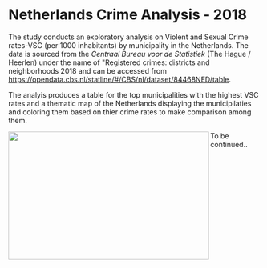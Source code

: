 # Netherlands Crime Analysis - 2018

The study conducts an exploratory analysis on Violent and Sexual Crime rates-VSC (per 1000 inhabitants) by municipality in the Netherlands. The data is sourced from the *Centraal Bureau voor de Statistiek* (The Hague / Heerlen) under the name of "Registered crimes: districts and neighborhoods 2018 and can be accessed from https://opendata.cbs.nl/statline/#/CBS/nl/dataset/84468NED/table.

The analyis produces a table for the top municipalities with the highest VSC rates and a thematic map of the Netherlands displaying the municipilaties and coloring them based on thier crime rates to make comparison among them. 



<img align="left" width="400" height="256" src="https://github.com/muratko357/muratko357.github.io/tree/main/Images/NL_crime_rates.png">


To be continued..
